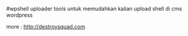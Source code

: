 #wpshell uploader
tools untuk memudahkan kalian upload shell di cms wordpress

more : http://destroysquad.com
